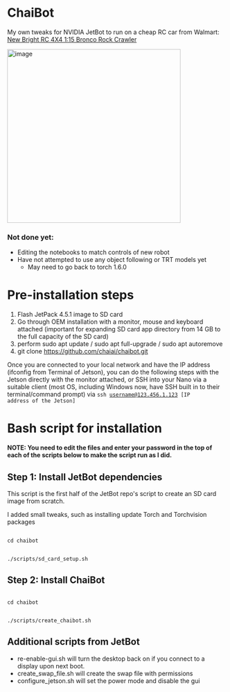 # ChaiBot

My own tweaks for NVIDIA JetBot to run on a cheap RC car from Walmart: [New Bright RC 4X4 1:15 Bronco Rock Crawler](https://www.walmart.com/ip/New-Bright-RC-4x4-1-15-Scale-Radio-Control-Bronco-Rock-Crawler-2-4GHz/352947836)

<img src="https://user-images.githubusercontent.com/81446209/117052457-bdfe9b00-ace5-11eb-8b8c-7c743470bf13.png" alt="image" width="400"/>

### Not done yet:
- Editing the notebooks to match controls of new robot
- Have not attempted to use any object following or TRT models yet
  -  May need to go back to torch 1.6.0 

# Pre-installation steps

1. Flash JetPack 4.5.1 image to SD card
2. Go through OEM installation with a monitor, mouse and keyboard attached (important for expanding SD card app directory from 14 GB to the full capacity of the SD card)
3. perform sudo apt update / sudo apt full-upgrade / sudo apt autoremove
4. git clone https://github.com/chaiai/chaibot.git

Once you are connected to your local network and have the IP address (ifconfig from Terminal of Jetson), you can do the following steps with the Jetson directly with the monitor attached, or SSH into your Nano via a suitable client (most OS, including Windows now, have SSH built in to their terminal/command prompt) via <code>ssh username@123.456.1.123 [IP address of the Jetson]</code>

# Bash script for installation

**NOTE: You need to edit the files and enter your password in the top of each of the scripts below to make the script run as I did.**

## Step 1: Install JetBot dependencies

This script is the first half of the JetBot repo's script to create an SD card image from scratch.

I added small tweaks, such as installing update Torch and Torchvision packages

<code>
cd chaibot

./scripts/sd_card_setup.sh
</code>

## Step 2: Install ChaiBot

<code>
cd chaibot
  
./scripts/create_chaibot.sh
</code>

## Additional scripts from JetBot

- re-enable-gui.sh will turn the desktop back on if you connect to a display upon next boot.
- create_swap_file.sh will create the swap file with permissions
- configure_jetson.sh will set the power mode and disable the gui
